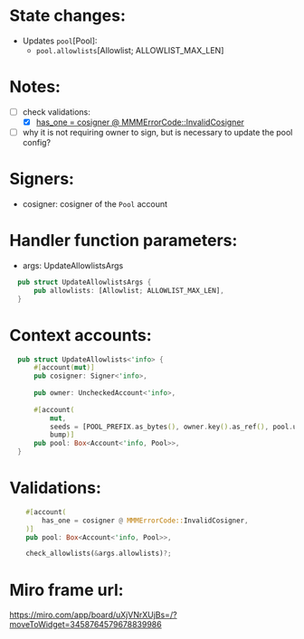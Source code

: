 # State changes:

- Updates `pool`[Pool]:
	- `pool.allowlists`[Allowlist; ALLOWLIST_MAX_LEN]

# Notes:

- [ ] check validations:
  - [x] [has_one = cosigner @ MMMErrorCode::InvalidCosigner](https://github.com/magicoss/mmm/blob/3e15732061ad03256b2570b78ff8018ba74ce039/programs/mmm/src/instructions/admin/update_allowlists.rs#L19)
- [ ] why it is not requiring owner to sign, but is necessary to update the pool config?

# Signers:

- cosigner: cosigner of the `Pool` account

# Handler function parameters:

- args: UpdateAllowlistsArgs
```rust
  pub struct UpdateAllowlistsArgs {
      pub allowlists: [Allowlist; ALLOWLIST_MAX_LEN],
  }
```

# Context accounts:

```rust
  pub struct UpdateAllowlists<'info> {
      #[account(mut)]
      pub cosigner: Signer<'info>,
  
      pub owner: UncheckedAccount<'info>,
  
      #[account(
          mut,
          seeds = [POOL_PREFIX.as_bytes(), owner.key().as_ref(), pool.uuid.as_ref(,
          bump)]
      pub pool: Box<Account<'info, Pool>>,
  }
```

# Validations:

```rust
    #[account(
    	has_one = cosigner @ MMMErrorCode::InvalidCosigner,
    )]
    pub pool: Box<Account<'info, Pool>>,
```

```rust 
	check_allowlists(&args.allowlists)?;
```

# Miro frame url:

https://miro.com/app/board/uXjVNrXUjBs=/?moveToWidget=3458764579678839986
            